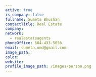 ```yaml
---
active: true
is_company: false
fullname: Sumeta Bhushan
contactTitle: Real Estate
company:
network:
  - realestateagents
phoneOffice: 604-433-5056
email: sumeta.omd@gmail.com
image_path:
color:
website:
profile_image_path: /images/person.png
---
```

